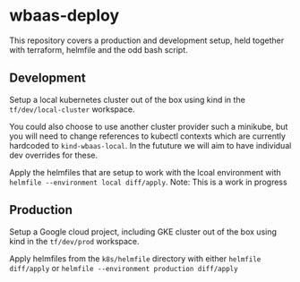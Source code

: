 # wbaas-deploy

This repository covers a production and development setup, held together with terraform, helmfile and the odd bash script.

## Development

Setup a local kubernetes cluster out of the box using kind in the `tf/dev/local-cluster` workspace.

You could also choose to use another cluster provider such a minikube, but you will need to change references to kubectl contexts which are currently hardcoded to `kind-wbaas-local`.
In the fututure we will aim to have individual dev overrides for these.

Apply the helmfiles that are setup to work with the lcoal environment with `helmfile --environment local diff/apply`.
Note: This is a work in progress

## Production

Setup a Google cloud project, including GKE cluster out of the box using kind in the `tf/dev/prod` workspace.

Apply helmfiles from the `k8s/helmfile` directory with either `helmfile diff/apply` or `helmfile --environment production diff/apply`